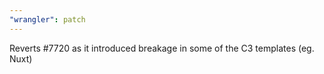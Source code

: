 ```yaml
---
"wrangler": patch
---
```


Reverts #7720 as it introduced breakage in some of the C3 templates (eg. Nuxt)
